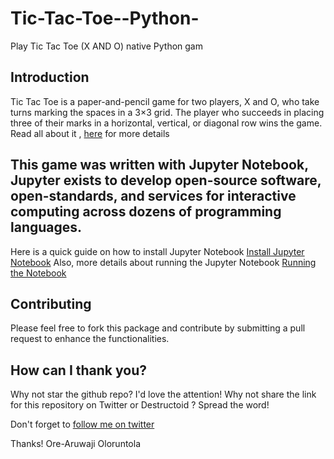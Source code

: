 # Tic-Tac-Toe--Python-
Play Tic Tac Toe (X AND O) native Python gam


 ## Introduction
Tic Tac Toe is a paper-and-pencil game for two players, X and O, who take turns marking the spaces in a 3×3 grid. The player who succeeds in placing three of their marks in a horizontal, vertical, or diagonal row wins the game.
Read all about it , [here](https://en.wikipedia.org/wiki/Tic-tac-toe) for more details

## This game was written with Jupyter Notebook, Jupyter exists to develop open-source software, open-standards, and services for interactive computing across dozens of programming languages.
Here is a quick guide on how to install Jupyter Notebook [Install Jupyter Notebook](https://jupyter.org/install)
Also, more details about running the Jupyter Notebook [Running the Notebook](https://jupyter.readthedocs.io/en/latest/running.html#running)

## Contributing 
 Please feel free to fork this package and contribute by submitting a pull request to enhance the functionalities.

## How can I thank you?
Why not star the github repo? I'd love the attention! Why not share the link for this repository on Twitter or Destructoid ? Spread the word! 

Don't forget to [follow me on twitter](https://twitter.com/thecraftman_)

Thanks! Ore-Aruwaji Oloruntola
